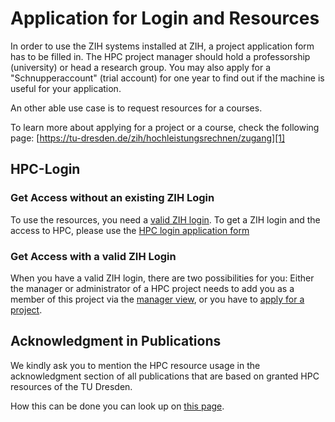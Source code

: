 # Application for Login and Resources

In order to use the ZIH systems installed at ZIH, a project application form has to be filled in.
The HPC project manager should hold a professorship (university) or head a research group. You may
also apply for a "Schnupperaccount" (trial account) for one year to find out if the machine is
useful for your application.

An other able use case is to request resources for a courses.

To learn more about applying for a project or a course,
check the following page:
[https://tu-dresden.de/zih/hochleistungsrechnen/zugang][1]

## HPC-Login

### Get Access without an existing ZIH Login

To use the resources, you need a [valid ZIH login][2]. To get a ZIH login and the
access to HPC, please use the [HPC login application form][4]

### Get Access with a valid ZIH Login

When you have a valid ZIH login, there are two possibilities for you: Either the manager or
administrator of a HPC project needs to add you as a member of this project via the
[manager view][3], or you have to [apply for a project](project_request_form.md).

## Acknowledgment in Publications

We kindly ask you to mention the HPC resource usage in the acknowledgment
section of all publications that are based on granted HPC resources of the TU Dresden.

How this can be done you can look up on [this page][5].

[1]: https://tu-dresden.de/zih/hochleistungsrechnen/zugang
[2]: https://tu-dresden.de/zih/dienste/service-katalog/zugangsvoraussetzung
[3]: https://doc.zih.tu-dresden.de/application/project_management/#manage-project-members-dis-enable
[4]: https://selfservice.zih.tu-dresden.de/l/index.php/hpclogin
[5]: https://tu-dresden.de/zih/hochleistungsrechnen/zugang/projektantrag#section-4
